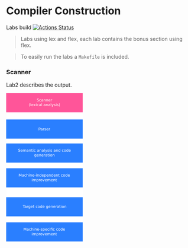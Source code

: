 # Compiler Construction

Labs build [![Actions Status](https://github.com/H4TIEL/CC_Projects/workflows/C-CI/badge.svg)](https://github.com/H4TIEL/CC_Projects/actions)


>Labs using lex and flex, each lab contains the bonus section using flex.

>To easily run the labs a `Makefile` is included.

### Scanner 

Lab2 describes the output.

![compiler](https://github.com/H4TIEL/CC_Projects/blob/main/Lab2/assets/compiler.png)
